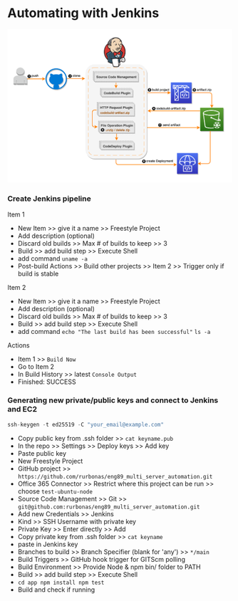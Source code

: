 # Automating with Jenkins
![](Diagram2.png)



### Create Jenkins pipeline

Item 1
- New Item >> give it a name >> Freestyle Project
- Add description (optional)
- Discard old builds >> Max # of builds to keep	>> 3
- Build >> add build step >> Execute Shell
- add command `uname -a`
- Post-build Actions >> Build other projects >> Item 2 >> Trigger only if build is stable

Item 2
- New Item >> give it a name >> Freestyle Project
- Add description (optional)
- Discard old builds >> Max # of builds to keep	>> 3
- Build >> add build step >> Execute Shell
- add command `echo "The last build has been successful"` `ls -a`

Actions
- Item 1 >> `Build Now`
- Go to Item 2
- In Build History >> latest `Console Output`
- Finished: SUCCESS


### Generating new private/public keys and connect to Jenkins and EC2
```python
ssh-keygen -t ed25519 -C "your_email@example.com"
```
- Copy public key from .ssh folder >> `cat keyname.pub`
- In the repo >> Settings >> Deploy keys >> Add key
- Paste public key
- New Freestyle Project
- GitHub project >> `https://github.com/rurbonas/eng89_multi_server_automation.git`
- Office 365 Connector >> Restrict where this project can be run >> choose `test-ubuntu-node`
- Source Code Management >> Git >> `git@github.com:rurbonas/eng89_multi_server_automation.git`
- Add new Credentials >> Jenkins
- Kind >> SSH Username with private key
- Private Key >> Enter directly >> Add
- Copy private key from .ssh folder >> `cat keyname`
- paste in Jenkins key
- Branches to build >> Branch Specifier (blank for 'any') >> `*/main`
- Build Triggers >> GitHub hook trigger for GITScm polling
- Build Environment >> Provide Node & npm bin/ folder to PATH
- Build >> add build step >> Execute Shell
- `cd app
npm install
npm test`
- Build and check if running
